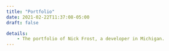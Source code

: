 ```yaml
---
title: "Portfolio"
date: 2021-02-22T11:37:08-05:00
draft: false

details: 
    - The portfolio of Nick Frost, a developer in Michigan.
---
```

